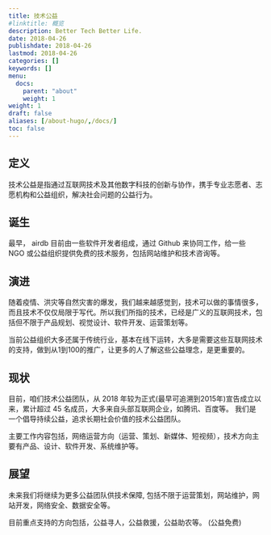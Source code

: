 ```yaml
---
title: 技术公益
#linktitle: 概览
description: Better Tech Better Life.
date: 2018-04-26
publishdate: 2018-04-26
lastmod: 2018-04-26
categories: []
keywords: []
menu:
  docs:
    parent: "about"
    weight: 1
weight: 1
draft: false
aliases: [/about-hugo/,/docs/]
toc: false
---
```


## 定义

技术公益是指通过互联网技术及其他数字科技的创新与协作，携手专业志愿者、志愿机构和公益组织，解决社会问题的公益行为。

## 诞生

最早， airdb 目前由一些软件开发者组成，通过 Github 来协同工作，给一些 NGO 或公益组织提供免费的技术服务，包括网站维护和技术咨询等。


## 演进

随着疫情、洪灾等自然灾害的爆发，我们越来越感觉到，技术可以做的事情很多，而且技术不仅仅局限于写代。所以我们所指的技术，已经是广义的互联网技术，包括但不限于产品规划、视觉设计、软件开发、运营策划等。

当前公益组织大多还属于传统行业，基本在线下运转，大多是需要这些互联网技术的支持，做到从1到100的推广，让更多的人了解这些公益理念，是更重要的。

## 现状

目前，咱们技术公益团队，从 2018 年较为正式(最早可追溯到2015年)宣告成立以来，累计超过 45 名成员，大多来自头部互联网企业，如腾讯、百度等。 我们是一个倡导持续公益，追求长期社会价值的技术公益团队。

主要工作内容包括，网络运营方向（运营、策划、新媒体、短视频），技术方向主要有产品、设计、软件开发、系统维护等。

## 展望

未来我们将继续为更多公益团队供技术保障, 包括不限于运营策划，网站维护，网站开发，网络安全、数据安全等。

目前重点支持的方向包括，公益寻人，公益救援，公益助农等。 (公益免费)